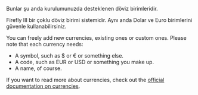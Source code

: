 Bunlar şu anda kurulumunuzda desteklenen döviz birimleridir.

Firefly III bir çoklu döviz birimi sistemidir. Aynı anda Dolar ve Euro birimlerini güvenle kullanabilirsiniz.

You can freely add new currencies, existing ones or custom ones. Please note that each currency needs:

- A symbol, such as $ or € or something else.
- A code, such as EUR or USD or something you make up.
- A name, of course.

If you want to read more about currencies, check out the [official documentation on currencies](https://firefly-iii.readthedocs.io/en/latest/concepts/currencies.html).